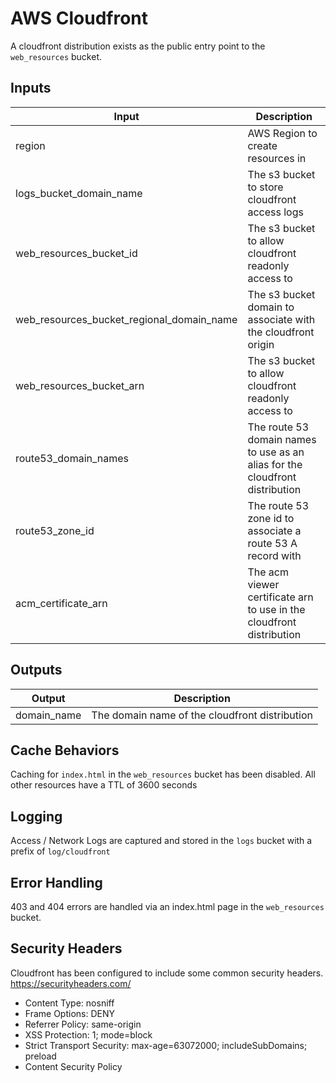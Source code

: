 # AWS Cloudfront

A cloudfront distribution exists as the public entry point to the `web_resources` bucket.

## Inputs

| Input | Description |
| --- | --- |
| region | AWS Region to create resources in |
| logs_bucket_domain_name | The s3 bucket to store cloudfront access logs
| web_resources_bucket_id | The s3 bucket to allow cloudfront readonly access to |
| web_resources_bucket_regional_domain_name | The s3 bucket domain to associate with the cloudfront origin |
| web_resources_bucket_arn | The s3 bucket to allow cloudfront readonly access to |
| route53_domain_names | The route 53 domain names to use as an alias for the cloudfront distribution |
| route53_zone_id | The route 53 zone id to associate a route 53 A record with |
| acm_certificate_arn | The acm viewer certificate arn to use in the cloudfront distribution |

## Outputs

| Output | Description |
| --- | --- |
| domain_name | The domain name of the cloudfront distribution |

## Cache Behaviors

Caching for `index.html` in the `web_resources` bucket has been disabled. All other resources have a TTL of 3600 seconds

## Logging

Access / Network Logs are captured and stored in the `logs` bucket with a prefix of `log/cloudfront`

## Error Handling

403 and 404 errors are handled via an index.html page in the `web_resources` bucket.

## Security Headers

Cloudfront has been configured to include some common security headers. https://securityheaders.com/

- Content Type: nosniff
- Frame Options: DENY
- Referrer Policy: same-origin
- XSS Protection: 1; mode=block
- Strict Transport Security: max-age=63072000; includeSubDomains; preload
- Content Security Policy